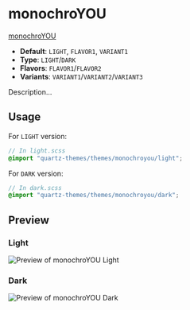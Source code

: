 # monochroYOU

[monochroYOU](https://github.com/GuiMar10)

- **Default**: `LIGHT`, `FLAVOR1`, `VARIANT1`
- **Type**: `LIGHT`/`DARK`
- **Flavors**: `FLAVOR1`/`FLAVOR2`
- **Variants**: `VARIANT1`/`VARIANT2`/`VARIANT3`

Description...

## Usage

For `LIGHT` version:

```scss
// In light.scss
@import "quartz-themes/themes/monochroyou/light";
```

For `DARK` version:

```scss
// In dark.scss
@import "quartz-themes/themes/monochroyou/dark";
```

## Preview

### Light

![Preview of monochroYOU Light](preview-light.png)

### Dark

![Preview of monochroYOU Dark](preview-dark.png)

